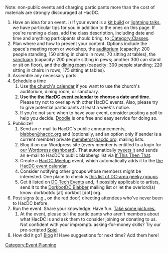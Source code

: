 Note: non-public events and charging participants more than the cost of
materials are strongly discouraged at HacDC.

1.  Have an idea for an event. :) If your event is a [kit
    build](Running_a_Kit_Build) or [lightning
    talks](LightningTalks_Howto), we have particular tips for
    you in addition to the ones on this page. If you're running a class,
    add the class description, including date and time and anything
    participants should bring, to
    [:Category:Classes](:Category:Classes).
2.  Plan where and how to present your content. Options include the
    space's meeting room or workshop, the
    [auditorium](http://www.saintstephensdc.org/Meeting_Auditorium.html)
    (capacity: 200 people standing; 150 sitting in chairs in rows; 70
    sitting at tables), the
    [sanctuary](http://www.saintstephensdc.org/Meeting_Church.html)
    (capacity: 200 people sitting in pews; another 300 can stand or sit
    on floor), and the [dining
    room](http://www.saintstephensdc.org/Meeting_DiningRoom.html)
    (capacity: 300 people standing; 220 sitting in chairs in rows; 175
    sitting at tables).
3.  Assemble any necessary parts.
4.  Schedule a time
    1.  Use [the church's
        calendar](http://www.saintstephensdc.org/calendars.html) if you
        want to use the church's auditorium, dining room, or sanctuary.
    2.  **Use the [the HacDC event
        calendar](http://www.hacdc.org/calendar) to choose a date and
        time.** Please try not to overlap with other HacDC events. Also,
        please try to give potential participants at least a week's
        notice.
    3.  If you're not sure when to have your event, consider posting a
        poll to help you decide. [Doodle](http://doodle.com/) is one
        free and easy service for doing so.
5.  Publicize!
    1.  Send an e-mail to HacDC's public announcements,
        blabber@hacdc.org and (optionally, and an option only if sender
        is a current member) private members@hacdc.org, mailing lists.
    2.  Blog it on our Wordpress site (every member is entitled to a
        login for [our Wordpress
        dashboard](http://www.hacdc.org/wp-admin/)). That automatically
        [tweets it](https://twitter.com/hacdc) and sends an e-mail to
        HacDC's public blabber@ list via [If This Then
        That](https://ifttt.com).
    3.  Create a [HacDC Meetup](http://www.meetup.com/hac-dc/) event,
        which automatically adds it to the [the HacDC event
        calendar](http://www.hacdc.org/calendar).
    4.  Consider notifying other groups whose members might be
        interested. One place to check is [this list of DC-area geeky
        groups](http://barcamp.pbwiki.com/DC-Area-Geeky-Groups).
    5.  Get it listed on [DC Tech Events](http://dctechevents.com/) and,
        if possibly applicable to artists, send it to the [DorkbotDC
        Blabber](http://dorkbot.org/mailman/listinfo/dorkbotdc-blabber/)
        mailing list or let the overlord(s) know: dorkbotdc \[at\]
        dorkbot \[dot\] org.
6.  Post signs (e.g., on the red door) directing attendees who've never
    been to HacDC before.
7.  Run the event. Share your knowledge. Have fun. [Take some
    pictures.](http://www.flickr.com/groups/hacdc/)
    1.  At the event, please tell the participants who aren't members
        about what HacDC is and ask them to consider joining or donating
        to us. Not confident with your impromptu asking-for-money
        skills? Try our pre-scripted [Spiel](Spiel).
8.  How did it go? [Blog](http://hacdc.org/) it! Have suggestions for
    next time? Add them here!

[Category:Event Planning](Category:Event_Planning)
